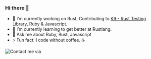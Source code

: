 ### Hi there 👋

- 🔭 I’m currently working on Rust, Contributing to [K9 - Rust Testing Library](https://github.com/aaronabramov/k9), Ruby & Javascript.
- 🌱 I’m currently learning to get better at Rustlang. 
- 💬 Ask me about Ruby, Rust, Javascript
- ⚡ Fun fact: I code without coffee. ☕️

![Contact me via](https://sathishcodes.com/images/sathish-codes.png)
